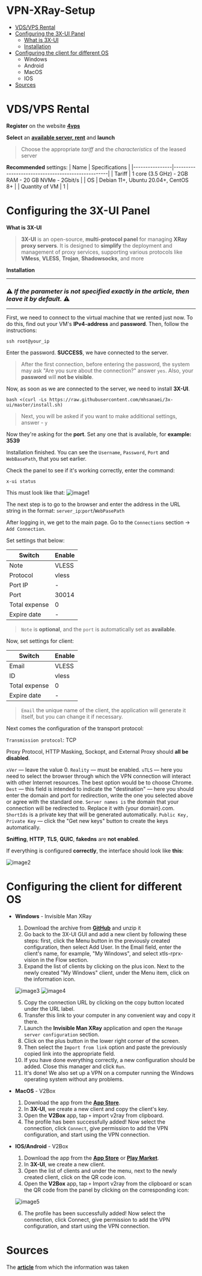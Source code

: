 # VPN-XRay-Setup
<!--Setup-->
- [VDS/VPS Rental](#Rental)
- [Configuring the 3X-UI Panel](#Configuring-Panel)
  + [What is 3X-UI](#What-is-it)
  + [Installation](#Installation)
- [Configuring the client for different OS](#Configuring-OS)
  + Windows
  + Android
  + MacOS
  + IOS
- [Sources](#Sources)

# VDS/VPS Rental
<!--Rental-->
**Register** on the website **[4vps](https://4vps.su/)**

**Select** an **[available server, rent](https://4vps.su/dashboard/addserver)** and **launch**
> Choose the appropriate _tariff_ and the _characteristics_ of the leased server

**Recommended** settings:
| Name           | Specifications                                    |
|----------------|---------------------------------------------------|
| Tariff         | 1 core (3.5 GHz) - 2GB RAM - 20 GB NVMe - 2Gbit/s |
| OS             | Debian 11+, Ubuntu 20.04+, CentOS 8+              |
| Quantity of VM | 1                                                 |

# Configuring the 3X-UI Panel
<!--3X-UI-Panel-->
**What is 3X-UI**

> **3X-UI** is an open-source, **multi-protocol panel** for managing **XRay proxy servers**. It is designed to **simplify** the deployment and management of proxy services, supporting various protocols like **VMess**, **VLESS**, **Trojan**, **Shadowsocks**, and more

**Installation**

****
### ⚠️ ***If the parameter is not specified exactly in the article, then leave it by default.*** ⚠️ 
****

First, we need to connect to the virtual machine that we rented just now. To do this, find out your VM's **IPv4-address** and **password**. Then, follow the instructions:

```
ssh root@your_ip
```

Enter the password. **SUCCESS**, we have connected to the server.

> After the first connection, before entering the password, the system may ask "Are you sure about the connection?" answer ```yes```. Also, your **password** will **not be visible**.

Now, as soon as we are connected to the server, we need to install **3X-UI**.

```
bash <(curl -Ls https://raw.githubusercontent.com/mhsanaei/3x-ui/master/install.sh)
```
> Next, you will be asked if you want to make additional settings, answer - ```y```

Now they're asking for the **port**. Set any one that is available, for **example: 3539**

Installation finished. You can see the ```Username```, ```Password```, ```Port``` and ```WebBasePath```, that you set earlier.

Check the panel to see if it's working correctly, enter the command:
```
x-ui status
```
This must look like that:
![image1](https://firstvds.ru/sites/default/files/all_images/instructions/xray_vpn/image_9.png)

The next step is to go to the browser and enter the address in the URL string in the format: ```server_ip```:```port```/```WebPasePath```

After logging in, we get to the main page. Go to the ```Connections``` section -> ```Add Connection```.

Set settings that below:

| Switch        | Enable |
| --------------|--------|
| Note          | VLESS  |
| Protocol      | vless  |
| Port IP       | -      |
| Port          | 30014  |
| Total expense | 0      |
| Expire date   | -      |

> ```Note``` is **optional**, and the ```port``` is automatically set as **available**.

Now, set settings for client:

| Switch        | Enable |
| --------------|--------|
| Email         | VLESS  |
| ID            | vless  |
| Total expense | 0      |
| Expire date   | -      |

> ```Email``` the unique name of the client, the application will generate it itself, but you can change it if necessary.

Next comes the configuration of the transport protocol:

```Transmission protocol```: TCP

Proxy Protocol, HTTP Masking, Sockopt, and External Proxy should **all be disabled**.

```xVer``` — leave the value 0. 
```Reality``` — must be enabled. 
```uTLS``` — here you need to select the browser through which the VPN connection will interact with other Internet resources. The best option would be to choose Chrome. 
```Dest``` — this field is intended to indicate the "destination" — here you should enter the domain and port for redirection, write the one you selected above or agree with the standard one. 
```Server names is``` the domain that your connection will be redirected to. Replace it with {your domain}.com.
```ShortIds``` is a private key that will be generated automatically.
```Public Key, Private Key``` — click the "Get new keys" button to create the keys automatically.

**Sniffing**, **HTTP**, **TLS**, **QUIC**, **fakedns** are **not enabled**.

If everything is configured **correctly**, the interface should look like **this**:

![image2](https://firstvds.ru/sites/default/files/all_images/instructions/xray_vpn/image_15.png)

# Configuring the client for different OS
<!--Configuring-client-->

+ **Windows** - Invisible Man XRay
  1. Download the archive from **[GitHub](https://github.com/InvisibleManVPN/InvisibleMan-XRayClient/releases/)** and unzip it
  2. Go back to the 3X-UI GUI and add a new client by following these steps: first, click the Menu button in the previously created configuration, then select Add User. In the Email field, enter the client's name, for example, "My Windows", and select xtls-rprx-vision in the Flow section.
  3. Expand the list of clients by clicking on the plus icon. Next to the newly created "My Windows" client, under the Menu item, click on the information icon.

  ![image3](https://firstvds.ru/sites/default/files/all_images/instructions/xray_vpn/image_17.png)
  ![image4](https://firstvds.ru/sites/default/files/all_images/instructions/xray_vpn/image_18.png)

  5. Copy the connection URL by clicking on the copy button located under the URL label.
  6. Transfer this link to your computer in any convenient way and copy it there.
  7. Launch the **Invisible Man XRay** application and open the ```Manage server configuration``` section.
  8. Click on the plus button in the lower right corner of the screen.
  9. Then select the ```Import from link``` option and paste the previously copied link into the appropriate field.
  10. If you have done everything correctly, a new configuration should be added. Close this manager and click ```Run```.
  11. It's done! We also set up a VPN on a computer running the Windows operating system without any problems.
+ **MacOS** - V2Box
  1. Download the app from the **[App Store](https://apps.apple.com/ru/app/v2box-v2ray-client/id6446814690)**.
  2. In **3X-UI**, we create a new client and copy the client's key.
  3. Open the **V2Box** app, tap ```+``` import v2ray from clipboard.
  4. The profile has been successfully added! Now select the connection, click ```Connect```, give permission to add the VPN configuration, and start using the VPN connection.
+ **IOS/Android** - V2Box
  1. Download the app from the **[App Store](https://apps.apple.com/ru/app/v2box-v2ray-client/id6446814690)** or **[Play Market](https://play.google.com/store/apps/details?id=dev.hexasoftware.v2box)**.
  2. In **3X-UI**, we create a new client.
  3. Open the list of clients and under the menu, next to the newly created client, click on the QR code icon.
  4. Open the **V2Box** app, tap ```+``` Import v2ray from the clipboard or scan the QR code from the panel by clicking on the corresponding icon:

  ![image5](https://firstvds.ru/sites/default/files/all_images/instructions/xray_vpn/image_20.png)
  
  6. The profile has been successfully added! Now select the connection, click Connect, give permission to add the VPN configuration, and start using the VPN connection.
 
# Sources
<!--Sources-->

The **[article](https://firstvds.ru/technology/kak-sozdat-i-nastroit-svoy-vpn-na-servere)** from which the information was taken
